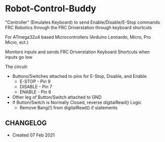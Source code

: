# Robot-Control-Buddy
"Controller" (Emulates Keyboard) to send Enable/Disable/E-Stop commands FRC Robotics through the FRC Driverstation through keyboard shortcuts

For ATmega32u4 based Microcontrollers (Arduino Leonardo, Micro, Pro Micro, ect.)

Monitors inputs and sends FRC Driverstation Keyboard Shortcuts when inputs go low

The circuit:
  * Buttons/Switches attached to pins for E-Stop, Disable, and Enable
    * E-STOP - Pin 9
    * DISABLE - Pin 7
    * ENABLE - Pin 6
  * Other leg of Button/Switch attached to GND
  * If Button/Switch is Normally Closed, reverse digitalRead() Logic
    * Remove Bang(!) from digitalRead() if statements

## CHANGELOG
  * Created 07 Feb 2021

